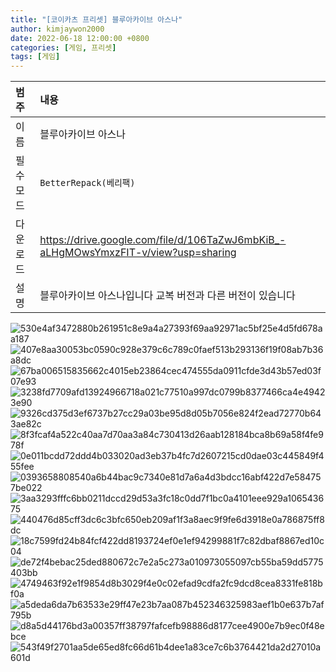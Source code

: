 ```yaml
---
title: "[코이카츠 프리셋] 블루아카이브 아스나"
author: kimjaywon2000
date: 2022-06-18 12:00:00 +0800
categories: [게임, 프리셋]
tags: [게임]
---
```


| 범주             | 내용            |
|:----------------|:---------------|
| 이름             | 블루아카이브 아스나  |
| 필수 모드         | `BetterRepack(베리팩)`       |
| 다운로드          | <https://drive.google.com/file/d/106TaZwJ6mbKiB_-aLHgMOwsYmxzFIT-v/view?usp=sharing> |
| 설명             | 블루아카이브 아스나입니다 교복 버전과 다른 버전이 있습니다   |

![530e4af3472880b261951c8e9a4a27393f69aa92971ac5bf25e4d5fd678aa187](https://user-images.githubusercontent.com/76558033/174465784-2345edf2-98e0-4dc9-be24-1cb19b3d6e89.png)
![407e8aa30053bc0590c928e379c6c789c0faef513b293136f19f08ab7b36a8dc](https://user-images.githubusercontent.com/76558033/174465786-5d1f6413-b8f7-4e17-9e25-705b801250df.png)
![67ba006515835662c4015eb23864cec474555da0911cfde3d43b57ed03f07e93](https://user-images.githubusercontent.com/76558033/174465787-70ed2c12-f085-48bf-b4ac-01e875d48d6e.png)
![3238fd7709afd13924966718a021c77510a997dc0799b8377466ca4e49423e90](https://user-images.githubusercontent.com/76558033/174465789-e92f8638-a92b-41a1-9acc-05cc69f30ab2.png)
![9326cd375d3ef6737b27cc29a03be95d8d05b7056e824f2ead72770b643ae82c](https://user-images.githubusercontent.com/76558033/174465790-6298da46-a570-4356-af48-56916dae4b72.png)
![8f3fcaf4a522c40aa7d70aa3a84c730413d26aab128184bca8b69a58f4fe978f](https://user-images.githubusercontent.com/76558033/174465797-234dac27-b0cd-4fbb-9f46-1ef65d6345b4.png)
![0e011bcdd72ddd4b033020ad3eb37b4fc7d2607215cd0dae03c445849f455fee](https://user-images.githubusercontent.com/76558033/174465800-0afd0040-44d3-42f7-b346-554d9683de17.png)
![0393658808540a6b44bac9c7340e81d7a6a4d3bdcc16abf422d7e584757be022](https://user-images.githubusercontent.com/76558033/174465802-a816b48e-a461-45f0-afee-eed71771f933.png)
![3aa3293fffc6bb0211dccd29d53a3fc18c0dd7f1bc0a4101eee929a106543675](https://user-images.githubusercontent.com/76558033/174465808-f6cad131-44e4-4796-8c48-1092ff74066b.png)
![440476d85cff3dc6c3bfc650eb209af1f3a8aec9f9fe6d3918e0a786875ff8dc](https://user-images.githubusercontent.com/76558033/174465809-8bee9b42-3062-4e7f-b967-b2c2c1cdcb84.png)
![18c7599fd24b84fcf422dd8193724ef0e1ef94299881f7c82dbaf8867ed10c04](https://user-images.githubusercontent.com/76558033/174465810-66433e4c-be23-4de9-a1be-da34df1e7f2b.png)
![de72f4bebac25ded880672c7e2a5c273a010973055097cb55ba59dd5775403bb](https://user-images.githubusercontent.com/76558033/174465811-d23081dc-9fae-4a52-98c9-25219446aa2f.png)
![4749463f92e1f9854d8b3029f4e0c02efad9cdfa2fc9dcd8cea8331fe818bf0a](https://user-images.githubusercontent.com/76558033/174465813-2c6045e1-58fe-4140-8efb-861767e1827a.png)
![a5deda6da7b63533e29ff47e23b7aa087b452346325983aef1b0e637b7af795b](https://user-images.githubusercontent.com/76558033/174465814-8da54c0a-ff97-4a8c-a606-2ff086ed7ee3.png)
![d8a5d44176bd3a00357ff38797fafcefb98886d8177cee4900e7b9ec0f48ebce](https://user-images.githubusercontent.com/76558033/174465815-96b6220c-24d6-4c56-b61f-afcdfcc8c733.png)
![543f49f2701aa5de65ed8fc66d61b4dee1a83ce7c6b3764421da2d27010a601d](https://user-images.githubusercontent.com/76558033/174465818-4a36ce6f-55c0-489a-a669-a609ecfe93da.png)


